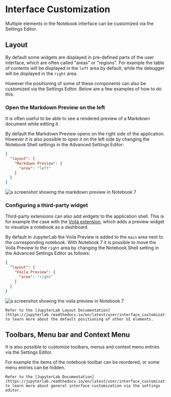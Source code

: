# Interface Customization

Multiple elements in the Notebook interface can be customized via the Settings Editor.

## Layout

By default some widgets are displayed in pre-defined parts of the user interface, which are often called "areas" or "regions".
For example the table of contents will be displayed in the `left` area by default, while the debugger will be displayed in the `right` area.

However the positioning of some of these components can also be customized via the Settings Editor. Below are a few examples of how to do this.

### Open the Markdown Preview on the left

It is often useful to be able to see a rendered preview of a Markdown document while editing it.

By default the Markdown Preview opens on the right side of the application. However it is also possible to open it on the left side by changing the Notebook Shell settings in the Advanced Settings Editor:

```json
{
  "layout": {
    "Markdown Preview": {
      "area": "left"
    }
  }
}
```

![a screenshot showing the markdown preview in Notebook 7](https://github.com/jupyter/notebook/assets/591645/3faf0823-ec6f-4d5f-a66f-d6f53dc383de)

### Configuring a third-party widget

Third-party extensions can also add widgets to the application shell. This is for example the case with the [Voila extension](https://github.com/voila-dashboards/voila), which adds a preview widget to visualize a notebook as a dashboard.

By default in JupyterLab the Voila Preview is added to the `main` area next to the corresponding notebook. With Notebook 7 it is possible to move the Voila Preview to the `right` area by changing the Notebook Shell setting in the Advanced Settings Editor as follows:

```json
{
  "layout": {
    "Voila Preview": {
      "area": "right"
    }
  }
}
```

![a screenshot showing the voila preview in Notebook 7](https://github.com/jupyter/notebook/assets/591645/524ade3b-05de-4d3b-8ff9-089f2d38ac77)

```{note}
Refer to the [JupyterLab Layout Documentation](https://jupyterlab.readthedocs.io/en/latest/user/interface_customization.html#layout)
to learn more about the default positioning of other UI elements.
```

## Toolbars, Menu bar and Context Menu

It is also possible to customize toolbars, menus and context menu entries via the Settings Editor.

For example the items of the notebook toolbar can be reordered, or some menu entries can be hidden.

```{note}
Refer to the [JupyterLab Documentation](https://jupyterlab.readthedocs.io/en/latest/user/interface_customization.html)
to learn more about general interface customization via the settings editor.
```
